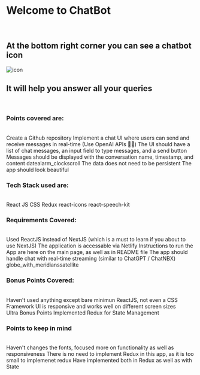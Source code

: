 # Welcome to ChatBot

<br>

## At the bottom right corner you can see a chatbot icon

<img
            src="https://img.icons8.com/stickers/100/null/chatbot.png"
            alt="icon"
          />

## It will help you answer all your queries

<br>

### Points covered are:

<br>
Create a Github repository
Implement a chat UI where users can send and receive messages in real-time (Use OpenAI APIs 🤖🔐)
The UI should have a list of chat messages, an input field to type messages, and a send button
Messages should be displayed with the conversation name, timestamp, and content datealarm_clockscroll
The data does not need to be persistent
The app should look beautiful

<br>

### Tech Stack used are:

<br>
React JS
CSS
Redux
react-icons
react-speech-kit
<br>

### Requirements Covered:

<br>
Used ReactJS instead of NextJS (which is a must to learn if you about to use NextJS)
The application is accessable via Netlify
Instructions to run the App are here on the main page, as well as in README file
The app should handle chat with real-time streaming (similar to ChatGPT / ChatNBX) globe_with_meridianssatellite

<br>

### Bonus Points Covered:

<br>
Haven't used anything except bare minimun ReactJS, not even a CSS Framework
UI is responsive and works well on different screen sizes

<br>
Ultra Bonus Points
Implemented Redux for State Management

<br/>

### Points to keep in mind

<br/>
Haven't changes the fonts, focused more on functionality as well as responsiveness
There is no need to implement Redux in this app, as it is too small to implemenet redux
Have implemented both in Redux as well as with State
